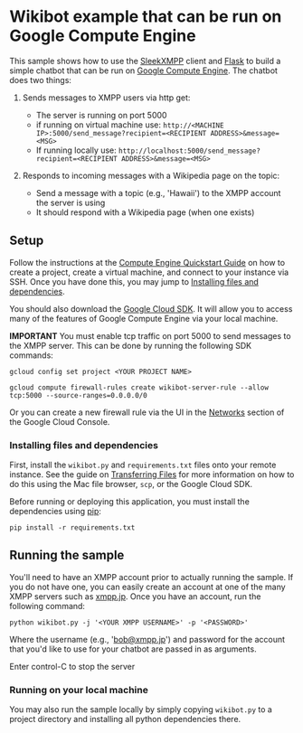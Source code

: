 # Wikibot example that can be run on Google Compute Engine

This sample shows how to use the [SleekXMPP](http://sleekxmpp.com/index.html)
client and [Flask](http://flask.pocoo.org/) to build a simple chatbot that can
be run on [Google Compute Engine](https://cloud.google.com/compute/). The
chatbot does two things:

1. Sends messages to XMPP users via http get:
    * The server is running on port 5000
    * if running on virtual machine use:
    `http://<MACHINE IP>:5000/send_message?recipient=<RECIPIENT ADDRESS>&message=<MSG>`
    * If running locally use:
    `http://localhost:5000/send_message?recipient=<RECIPIENT ADDRESS>&message=<MSG>`

2. Responds to incoming messages with a Wikipedia page on the topic:
    * Send a message with a topic (e.g., 'Hawaii') to the XMPP account the
      server is using
    * It should respond with a Wikipedia page (when one exists)

## Setup

Follow the instructions at the
[Compute Engine Quickstart Guide](https://cloud.google.com/compute/docs/quickstart-linux)
on how to create a project, create a virtual machine, and connect to your
instance via SSH. Once you have done this, you may jump to
[Installing files and dependencies](#installing-files-and-dependencies).

You should also download the [Google Cloud SDK](https://cloud.google.com/sdk/).
It will allow you to access many of the features of Google Compute Engine via
your local machine.

**IMPORTANT** You must enable tcp traffic on port 5000 to send messages to the
XMPP server. This can be done by running the following SDK commands:

    gcloud config set project <YOUR PROJECT NAME>

    gcloud compute firewall-rules create wikibot-server-rule --allow tcp:5000 --source-ranges=0.0.0.0/0

Or you can create a new firewall rule via the UI in the
[Networks](https://console.cloud.google.com/networking/networks/list) section of
the Google Cloud Console.

### Installing files and dependencies

First, install the `wikibot.py` and `requirements.txt` files onto your remote
instance. See the guide on
[Transferring Files](https://cloud.google.com/compute/docs/instances/transfer-files)
for more information on how to do this using the Mac file browser, `scp`, or
the Google Cloud SDK.

Before running or deploying this application, you must install the dependencies
using [pip](http://pip.readthedocs.io/en/stable/):

    pip install -r requirements.txt


## Running the sample

You'll need to have an XMPP account prior to actually running the sample.
If you do not have one, you can easily create an account at one of the many
XMPP servers such as [xmpp.jp](http://xmpp.jp).
Once you have an account, run the following command:

    python wikibot.py -j '<YOUR XMPP USERNAME>' -p '<PASSWORD>'

Where the username (e.g., 'bob@xmpp.jp') and password for the account that
you'd like to use for your chatbot are passed in as arguments.

Enter control-C to stop the server


### Running on your local machine

You may also run the sample locally by simply copying `wikibot.py` to a project
directory and installing all python dependencies there.
